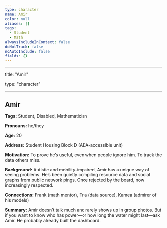 ```yaml
---
type: character
name: Amir
color: null
aliases: []
tags:
  - Student
  - Math
alwaysIncludeInContext: false
doNotTrack: false
noAutoInclude: false
fields: {}
---
```

---

title: "Amir"

type: "character"

---

## Amir

**Tags:** Student, Disabled, Mathematician

**Pronouns:** he/they

**Age:** 20

**Address:** Student Housing Block D (ADA-accessible unit)

**Motivation:** To prove he’s useful, even when people ignore him. To track the data others miss.

**Background:** Autistic and mobility-impaired, Amir has a unique way of seeing problems. He’s been quietly compiling resource data and social graphs from public network pings. Once rejected by the board, now increasingly respected.

**Connections:** Frank (math mentor), Tria (data source), Kamea (admirer of his models)

**Summary:** Amir doesn’t talk much and rarely shows up in group photos. But if you want to know who has power—or how long the water might last—ask Amir. He probably already built the dashboard.
